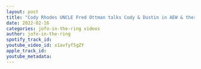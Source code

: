 ```yaml
---
layout: post
title: "Cody Rhodes UNCLE Fred Ottman talks Cody & Dustin in AEW & there RUN in WWE"
date: 2022-02-16
categories: jofo-in-the-ring videos
author: jofo-in-the-ring
spotify_track_id: 
youtube_video_id: x1avfyf5gZY
apple_track_id: 
youtube_metadata: 
---
```

